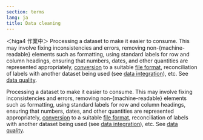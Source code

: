 ```yaml
---
section: terms
lang: ja
title: Data cleaning
---
```


＜higa4 作業中＞
Processing a dataset to make it easier to consume. This may involve fixing inconsistencies and errors, removing non-{machine-readable} elements such as formatting, using standard labels for row and column headings, ensuring that numbers, dates, and other quantities are represented appropriately, [conversion](/glossary/en/terms/conversion/) to a suitable [file format](/glossary/en/terms/file-format/), reconciliation of labels with another dataset being used (see [data integration](/glossary/en/terms/data-integration/)), etc. See [data quality](/glossary/en/terms/data-quality/).

Processing a dataset to make it easier to consume. This may involve fixing inconsistencies and errors, removing non-{machine-readable} elements such as formatting, using standard labels for row and column headings, ensuring that numbers, dates, and other quantities are represented appropriately, [conversion](/glossary/en/terms/conversion/) to a suitable [file format](/glossary/en/terms/file-format/), reconciliation of labels with another dataset being used (see [data integration](/glossary/en/terms/data-integration/)), etc. See [data quality](/glossary/en/terms/data-quality/).
